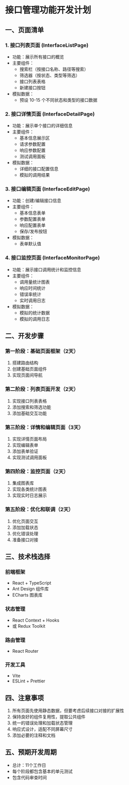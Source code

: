 # 接口管理功能开发计划

## 一、页面清单

### 1. 接口列表页面 (InterfaceListPage)
- 功能：展示所有接口的概览
- 主要组件：
  - 搜索栏（按接口名称、路径等搜索）
  - 筛选器（按状态、类型等筛选）
  - 接口列表表格
  - 新建接口按钮
- 模拟数据：
  - 预设 10-15 个不同状态和类型的接口数据

### 2. 接口详情页面 (InterfaceDetailPage)
- 功能：展示单个接口的详细信息
- 主要组件：
  - 基本信息展示区
  - 请求参数配置
  - 响应参数配置
  - 测试调用面板
- 模拟数据：
  - 详细的接口配置信息
  - 模拟的调用结果

### 3. 接口编辑页面 (InterfaceEditPage)
- 功能：创建/编辑接口信息
- 主要组件：
  - 基本信息表单
  - 参数配置表单
  - 响应配置表单
  - 保存/发布按钮
- 模拟数据：
  - 表单默认值

### 4. 接口监控页面 (InterfaceMonitorPage)
- 功能：展示接口调用统计和监控信息
- 主要组件：
  - 调用量统计图表
  - 响应时间统计
  - 错误率统计
  - 实时调用日志
- 模拟数据：
  - 模拟的统计数据
  - 模拟的调用日志

## 二、开发步骤

### 第一阶段：基础页面框架（2天）
1. 搭建路由结构
2. 创建基础页面组件
3. 实现页面间导航

### 第二阶段：列表页面开发（2天）
1. 实现接口列表表格
2. 添加搜索和筛选功能
3. 添加基础交互功能

### 第三阶段：详情和编辑页面（3天）
1. 实现详情页面布局
2. 实现编辑表单
3. 添加表单验证
4. 实现测试调用面板

### 第四阶段：监控页面（2天）
1. 集成图表库
2. 实现各类统计图表
3. 实现实时日志展示

### 第五阶段：优化和联调（2天）
1. 优化页面交互
2. 添加加载状态
3. 优化错误处理
4. 准备接口对接

## 三、技术栈选择

### 前端框架
- React + TypeScript
- Ant Design 组件库
- ECharts 图表库

### 状态管理
- React Context + Hooks
- 或 Redux Toolkit

### 路由管理
- React Router

### 开发工具
- Vite
- ESLint + Prettier

## 四、注意事项

1. 所有页面先使用静态数据，但要考虑后续接口对接的扩展性
2. 保持良好的组件复用性，提取公共组件
3. 统一的错误处理和加载状态管理
4. 响应式设计，适配不同屏幕尺寸
5. 添加必要的注释和文档

## 五、预期开发周期

- 总计：11个工作日
- 每个阶段都包含基本的单元测试
- 包含代码审查时间 